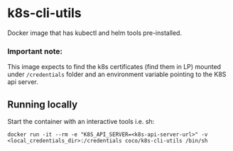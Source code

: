 # k8s-cli-utils
Docker image that has kubectl and helm tools pre-installed.

### Important note:
This image expects to find the k8s certificates (find them in LP) mounted under `/credentials` folder and 
an environment variable pointing to the K8S api server. 

## Running locally
Start the container with an interactive tools i.e. sh:
```
docker run -it --rm -e "K8S_API_SERVER=<k8s-api-server-url>" -v <local_credentials_dir>:/credentials coco/k8s-cli-utils /bin/sh
```

